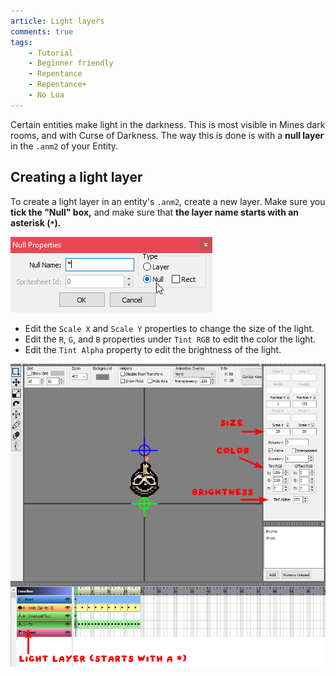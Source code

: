 ```yaml
---
article: Light layers
comments: true
tags:
    - Tutorial
    - Beginner friendly
    - Repentance
    - Repentance+
    - No Lua
---
```


Certain entities make light in the darkness. This is most visible in Mines dark rooms, and with Curse of Darkness. The way this is done is with a **null layer** in the `.anm2` of your Entity.

## Creating a light layer
To create a light layer in an entity's `.anm2`, create a new layer. Make sure you **tick the "Null" box,** and make sure that **the layer name starts with an asterisk (`*`).**

![Creating a null layer](../assets/light_layer/properties.png)

- Edit the `Scale X` and `Scale Y` properties to change the size of the light.
- Edit the `R`, `G`, and `B` properties under `Tint RGB` to edit the color the light.
- Edit the `Tint Alpha` property to edit the brightness of the light.

![A diagram showing the different properties of the light in the anm2 editor](../assets/light_layer/light_layer.png)